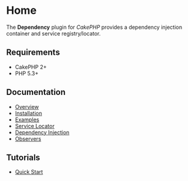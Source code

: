 Home
====

The **Dependency** plugin for *CakePHP* provides a dependency injection container and service registry/locator.

Requirements
------------

* CakePHP 2+
* PHP 5.3+

Documentation
-------------

* [Overview](Documentation/Overview.md)
* [Installation](Documentation/Installation.md)
* [Examples](Documentation/Examples.md)
* [Service Locator](Documentation/Service-Locator.md)
* [Dependency Injection](Documentation/Sependency-Injection.md)
* [Observers](Documentation/Observers.md)

Tutorials
---------

* [Quick Start](Tutorials/Quick-Start.md)

